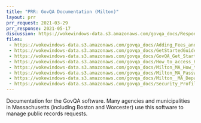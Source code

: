 ```yaml
---
title: "PRR: GovQA Documentation (Milton)"
layout: prr
prr_request: 2021-03-29
prr_response: 2021-05-17
discussion: https://wokewindows-data.s3.amazonaws.com/govqa_docs/Response_5-17-21.pdf
files:
 - https://wokewindows-data.s3.amazonaws.com/govqa_docs/Adding_Fees_and_Time.pdf
 - https://wokewindows-data.s3.amazonaws.com/govqa_docs/GetStartedGuide.pdf
 - https://wokewindows-data.s3.amazonaws.com/govqa_docs/GovQA_Get_Started_Guide_2017.pdf
 - https://wokewindows-data.s3.amazonaws.com/govqa_docs/How_to_access_Help_via_the_Admin_Portal.pdf
 - https://wokewindows-data.s3.amazonaws.com/govqa_docs/Milton_MA_How_to_Complete_Simple_Activities.pdf
 - https://wokewindows-data.s3.amazonaws.com/govqa_docs/Milton_MA_Password_Reset_and_Initial_Login_Instructions_(002).pdf
 - https://wokewindows-data.s3.amazonaws.com/govqa_docs/Milton__MA_Department_Head_and_Power_Users_Getting_Started_Guide.pdf
 - https://wokewindows-data.s3.amazonaws.com/govqa_docs/Security_Profile_Details.pdf
---
```

Documentation for the GovQA software. Many agencies and municipalities in Massachusetts (including Boston and Worcester) use this software to manage public records requests.
